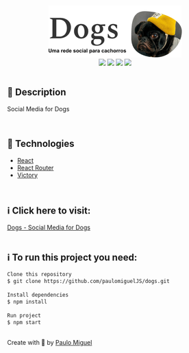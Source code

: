 <div align='center'>
<img src='./Readme/logo_readme.png'>

<div>
    <img src="https://img.shields.io/github/repo-size/paulomigueljs/dogs">
    <img src="https://img.shields.io/github/last-commit/paulomigueljs/dogs">
    <img src="https://img.shields.io/github/languages/count/paulomigueljs/dogs">
    <img src="https://img.shields.io/github/languages/top/paulomigueljs/dogs">
</div>

</div>

</br>

<h2>🔖 Description</h2>

<p>Social Media for Dogs </p>

</br>

<h2>🚀 Technologies</h2>
<ul>
    <li><a href="https://create-react-app.dev/" target="_blank">React</a></li>
    <li><a href="https://reactrouter.com/" target="_blank">React Router</a></li>
    <li><a href="https://github.com/FormidableLabs/victory" target="_blank">Victory</a></li>
</ul>

<br>

<h2>ℹ️ Click here to visit:</h2>
<a href="https://dogs-paulomigueljs.vercel.app/" target="_blank">Dogs - Social Media for Dogs</a>

<br>
<br>

<h2>ℹ️ To run this project you need:</h2>

    Clone this repository
    $ git clone https://github.com/paulomiguelJS/dogs.git

    Install dependencies
    $ npm install

    Run project
    $ npm start

<br>
Create with 💙 by <a href="https://github.com/paulomiguelJS/dogs" target="_blank">Paulo Miguel</a></p>
